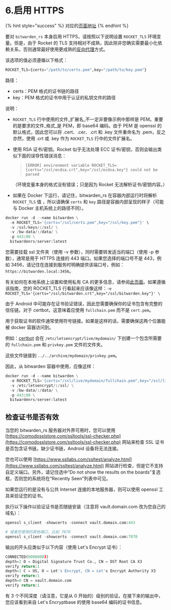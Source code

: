 # 6.启用 HTTPS

{% hint style="success" %}
对应的[页面地址](https://github.com/dani-garcia/bitwarden_rs/wiki/Enabling-HTTPS)
{% endhint %}

要对 `bitwarden_rs` 本身启用 HTTPS，请按照以下说明设置 `ROCKET_TLS` 环境变量。但是，由于 Rocket 的 TLS 支持相对不成熟，因此除非您确实需要最小化依赖关系，否则通常最好使用更成熟的[反向代理](../deployment/proxy-examples.md)方式。

该选项的值必须遵循以下格式：

```python
ROCKET_TLS={certs="/path/to/certs.pem",key="/path/to/key.pem"}
```

路径：

* certs：PEM 格式的证书链的路径
* key：PEM 格式的证书中用于认证的私钥文件的路径

说明：

* `ROCKET_TLS` 行中使用的文件_扩展名_不一定非要像示例中那样是 PEM。重要的是要求的文件_格式_是 PEM，即 base64 编码。由于 PEM 是 openssl 的默认格式，因此您可以将 .cert、.cer、.crt 和 .key 文件重命名为 .pem，反之亦然，使用 .crt 或 .key 作为 `ROCKET_TLS` 行中的文件扩展名。
* 使用 RSA 证书/密钥。Rocket 似乎无法处理 ECC 证书/密钥，否则会输出类似下面的误导性错误消息：

  > `[ERROR] environment variable ROCKET_TLS={certs="/ssl/ecdsa.crt",key="/ssl/ecdsa.key"} could not be parsed`

  （环境变量本身的格式没有错误；只是因为 Rocket 无法解析证书/密钥内容。）

* 如果在 Docker 下运行，请记住，bitwarden\_rs 在容器内部运行时将解析 `ROCKET_TLS` 值 ，所以请确保 `certs` 和 `key` 路径是容器内部呈现的样子（可能与 Docker 主机系统上的路径不同）。

```python
docker run -d --name bitwarden \
  -e ROCKET_TLS='{certs="/ssl/certs.pem",key="/ssl/key.pem"}' \
  -v /ssl/keys/:/ssl/ \
  -v /bw-data/:/data/ \
  -p 443:80 \
  bitwardenrs/server:latest
```

您需要挂载 ssl 文件夹（使用 -v 参数），同时需要转发适当的端口（使用 -p 参数），通常是用于 HTTPS 连接的 443 端口。如果您选择的端口号不是 443，例如 3456，请记住在连接到服务时明确提供该端口号，例如：`https://bitwarden.local:3456`。

有关如何在本地系统上设置和使用私有 CA 的更多信息，请参阅[此页面](../other-information/private-ca-and-self-signed-certs-that-work-with-chrome.md)。如果遵循该指南，您的 ROCKET\_TLS 行看起来应该像这样：`-e ROCKET_TLS='{certs="/ssl/bitwarden.crt",key="/ssl/bitwarden.key"}' \`

由于 Android 中可能存在证书验证错误，因此您需要确保你的证书包含有完整的信任链。对于 certbot，这意味着应使用 `fullchain.pem` 而不是 `cert.pem`。

用于获取证书的软件通常使用符号链接。如果是这样的话，需要确保这两个位置能被 docker 容器访问到。

例如：[certbot](https://certbot.eff.org/) 会在 `/etc/letsencrypt/live/mydomain/` 下创建一个包含所需要的 `fullchain.pem` 和 `privkey.pem` 文件的文件夹。

这些文件链接到  `../../archive/mydomain/privkey.pem`。

因此，从 bitwarden 容器中使用，应像这样：

```python
docker run -d --name bitwarden \
  -e ROCKET_TLS='{certs="/ssl/live/mydomain/fullchain.pem",key="/ssl/live/mydomain/privkey.pem"}' \
  -v /etc/letsencrypt/:/ssl/ \
  -v /bw-data/:/data/ \
  -p 443:80 \
  bitwardenrs/server:latest
```

## 检查证书是否有效 <a id="check-if-certificate-is-valid"></a>

当您的 bitwarden\_rs 服务器对外界可用时，您可以使用 [https://comodosslstore.com/ssltools/ssl-checker.php](https://comodosslstore.com/ssltools/ssl-checker.php) 网站来检查 SSL 证书是否包含证书链。缺少证书链，Android 设备将无法连接。

您也可以使用 [https://www.ssllabs.com/ssltest/analyze.html](https://www.ssllabs.com/ssltest/analyze.html) 网站进行检查，但是它不支持自定义端口。另外，请记住选中“Do not show the results on the boards”复选框，否则您的系统将在“Recently Seen”列表中可见。

如果您运行的是没有与公共 Internet 连接的本地服务器，则可以使用 openssl 工具来验证您的证书。

执行以下操作以验证证书是否随链安装（注意将 vault.domain.com 改为您自己的域名）：

```python
openssl s_client -showcerts -connect vault.domain.com:443

# 或者您使用的其他端口，比如 7070
openssl s_client -showcerts -connect vault.domain.com:7070
```

输出的开头应类似于以下内容（使用 Let's Encrypt 证书）：

```python
CONNECTED(00000003)
depth=2 O = Digital Signature Trust Co., CN = DST Root CA X3
verify return:1
depth=1 C = US, O = Let's Encrypt, CN = Let's Encrypt Authority X3
verify return:1
depth=0 CN = vault.domain.com
verify return:1
```

有 3 个不同深度（请注意，它是从 0 开始的）级别的验证。在接下来的输出中，您应该看到来自 Let's Encryptbase 的使用 base64 编码的证书信息。

